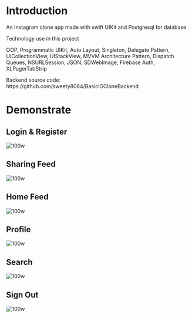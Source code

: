 <h1>Introduction</h1>
<p>An Instagram clone app made with swift UIKit and Postgresql for database</p>

<p>Technology use in this project</p>
<p>OOP, Programmatic UIKit, Auto Layout, Singleton, Delegate Pattern, UICollectionView, UIStackView, MVVM Architecture Pattern, Dispatch Queues, NSURLSession, JSON, SDWebImage, Firebase Auth, XLPagerTabStrip</p>

<p>Backend source code: https://github.com/sweety8064/BasicIGCloneBackend</p>

<h1>Demonstrate</h2>

<h2>Login & Register</h2>

![100w](Demo/LoginAndRegister.gif)<br>
<h2>Sharing Feed</h2>

![100w](Demo/SharePhoto.gif)<br>
<h2>Home Feed</h2>

![100w](Demo/HomeViewController.gif)<br>
<h2>Profile</h2>

![100w](Demo/ProfileViewController.gif)<br>
<h2>Search</h2>

![100w](Demo/SearchViewController.gif)<br>
<h2>Sign Out</h2>

![100w](Demo/Logout.gif)<br>
